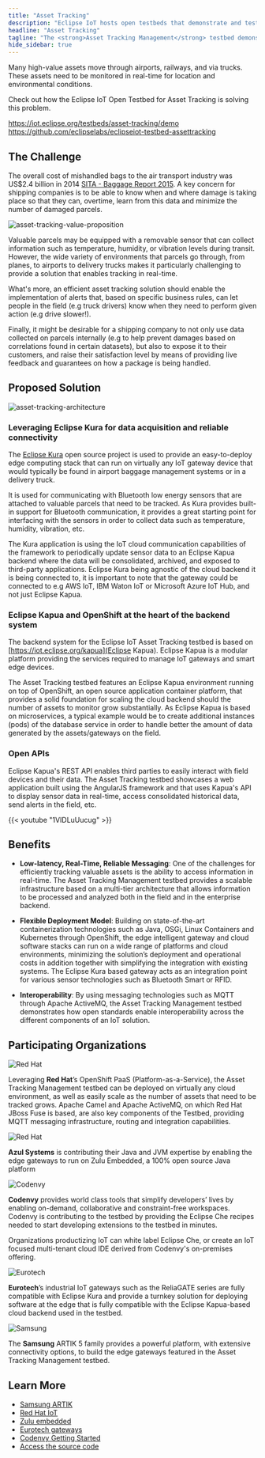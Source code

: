 ```yaml
---
title: "Asset Tracking"
description: "Eclipse IoT hosts open testbeds that demonstrate and test commercial and open source components needed to create specific industry solutions."
headline: "Asset Tracking"
tagline: "The <strong>Asset Tracking Management</strong> testbed demonstrates how assets with various sensors can be tracked in real-time in order to minimize the cost of lost or damaged parcels."
hide_sidebar: true
---
```


Many high-value assets move through airports, railways, and via trucks. These assets need to be monitored in real-time for location and environmental conditions.

Check out how the Eclipse IoT Open Testbed for Asset Tracking is solving this problem.

https://iot.eclipse.org/testbeds/asset-tracking/demo
https://github.com/eclipselabs/eclipseiot-testbed-assettracking

## The Challenge

The overall cost of mishandled bags to the air transport industry was US$2.4 billion in 2014 [SITA - Baggage Report 2015](http://www.sita.aero/resources/type/surveys-reports/baggage-report-2015).
    A key concern for shipping companies is to be able to know when and where damage is taking place so that they can, overtime, learn from this data and minimize the number of damaged parcels.
    
![asset-tracking-value-proposition](/assets/images/testbeds/asset-tracking-value-proposition.png#img-responsive)

Valuable parcels may be equipped with a removable sensor that can collect information such as temperature, humidity, or vibration levels during transit. However, the wide variety of environments that parcels go through, from planes, to airports to delivery trucks makes it particularly challenging to provide a solution that enables tracking in real-time.

What's more, an efficient asset tracking solution should enable the implementation of alerts that, based on specific business rules, can let people in the field (e.g truck drivers) know when they need to perform given action (e.g drive slower!).

Finally, it might be desirable for a shipping company to not only use data collected on parcels internally (e.g to help prevent damages based on correlations found in certain datasets), but also to expose it to their customers, and raise their satisfaction level by means of providing live feedback and guarantees on how a package is being handled.   

## Proposed Solution

![asset-tracking-architecture](/assets/images/testbeds/asset-tracking-architecture.png#img-responsive)

### Leveraging Eclipse Kura for data acquisition and reliable connectivity

The [Eclipse Kura](https://eclipse.org/kura) open source project is used to provide an easy-to-deploy edge computing stack that can run on virtually any IoT gateway device that would typically be found in airport baggage management systems or in a delivery truck.

It is used for communicating with Bluetooth low energy sensors that are attached to valuable parcels that need to be tracked. As Kura provides built-in support for Bluetooth communication, it provides a great starting point for interfacing with the sensors in order to collect data such as temperature, humidity, vibration, etc.

The Kura application is using the IoT cloud communication capabilities of the framework to periodically update sensor data to an Eclipse Kapua backend where the data will be consolidated, archived, and exposed to third-party applications. Eclipse Kura being agnostic of the cloud backend it is being connected to, it is important to note that the gateway could be connected to e.g AWS IoT, IBM Waton IoT or Microsoft Azure IoT Hub, and not just Eclipse Kapua.


### Eclipse Kapua and OpenShift at the heart of the backend system

The backend system for the Eclipse IoT Asset Tracking testbed is based on [https://iot.eclipse.org/kapua](Eclipse Kapua). Eclipse Kapua is a modular platform providing the services required to manage IoT gateways and smart edge devices.

The Asset Tracking testbed features an Eclipse Kapua environment running on top of OpenShift, an open source application container platform, that provides a solid foundation for scaling the cloud backend should the number of assets to monitor grow substantially. As Eclipse Kapua is based on microservices, a typical example would be to create additional instances (pods) of the database service in order to handle better the amount of data generated by the assets/gateways on the field.
   
### Open APIs

Eclipse Kapua's REST API enables third parties to easily interact with field devices and their data. The Asset Tracking testbed showcases a web application built using the AngularJS framework and that uses Kapua's API to display sensor data in real-time, access consolidated historical data, send alerts in the field, etc.

{{< youtube "1VIDLuUucug" >}}

## Benefits

- **Low-latency, Real-Time, Reliable Messaging**: One of the challenges for efficiently tracking valuable assets is the ability to access information in real-time. The Asset Tracking Management testbed provides a scalable infrastructure based on a multi-tier architecture that allows information to be processed and analyzed both in the field and in the enterprise backend.

- **Flexible Deployment Model**: Building on state-of-the-art containerization technologies such as Java, OSGi, Linux Containers and Kubernetes through OpenShift, the edge intelligent gateway and cloud software stacks can run on a wide range of platforms and cloud environments, minimizing the solution’s deployment and operational costs in addition together with simplifying the integration with existing systems. The Eclipse Kura based gateway acts as an integration point for various sensor technologies such as Bluetooth Smart or RFID.

- **Interoperability**: By using messaging technologies such as MQTT through Apache ActiveMQ, the Asset Tracking Management testbed demonstrates how open standards enable interoperability across the different components of an IoT solution.

## Participating Organizations

![Red Hat](/assets/images/members/logo-redhat.png)

Leveraging **Red Hat**’s OpenShift PaaS (Platform-as-a-Service), the Asset Tracking Management testbed can be deployed on virtually any cloud environment, as well as easily scale as the number of assets that need to be tracked grows.
Apache Camel and Apache ActiveMQ, on which Red Hat JBoss Fuse is based, are also key components of the Testbed, providing MQTT messaging infrastructure, routing and integration capabilities.

![Red Hat](/assets/images/members/logo-azul-systems.png)

**Azul Systems** is contributing their Java and JVM expertise by enabling the edge gateways to run on Zulu Embedded, a 100% open source Java platform

![Codenvy](/assets/images/members/logo-codenvy.png)

**Codenvy** provides world class tools that simplify developers’ lives by enabling on-demand, collaborative and constraint-free workspaces. Codenvy is contributing to the testbed by providing the Eclipse Che recipes needed to start developing extensions to the testbed in minutes.

Organizations productizing IoT can white label Eclipse Che, or create an IoT focused multi-tenant cloud IDE derived from Codenvy's on-premises offering.

![Eurotech](/assets/images/members/logo-eurotech.png)

**Eurotech**’s industrial IoT gateways such as the ReliaGATE series are fully compatible with Eclipse Kura and provide a turnkey solution for deploying software at the edge that is fully compatible with the Eclipse Kapua-based cloud backend used in the testbed.

![Samsung](/assets/images/members/logo-samsung-artik.png)

The **Samsung** ARTIK 5 family provides a powerful platform, with extensive connectivity options, to build the edge gateways featured in the Asset Tracking Management testbed.

## Learn More

- [Samsung ARTIK](https://www.artik.io/)
- [Red Hat IoT](https://developers.redhat.com/iot/)
- [Zulu embedded](https://www.azul.com/products/zulu-embedded/)
- [Eurotech gateways](http://www.eurotech.com/en/products/devices/iot+gateways)
- [Codenvy Getting Started](https://codenvy.com/product/)
- [Access the source code](https://github.com/eclipselabs/eclipseiot-testbed-assettracking)
